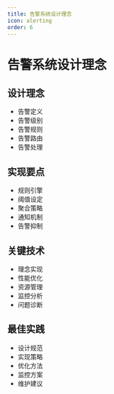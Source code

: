 ```yaml
---
title: 告警系统设计理念
icon: alerting
order: 6
---
```


# 告警系统设计理念

## 设计理念
- 告警定义
- 告警级别
- 告警规则
- 告警路由
- 告警处理

## 实现要点
- 规则引擎
- 阈值设定
- 聚合策略
- 通知机制
- 告警抑制

## 关键技术
- 理念实现
- 性能优化
- 资源管理
- 监控分析
- 问题诊断

## 最佳实践
- 设计规范
- 实现策略
- 优化方法
- 监控方案
- 维护建议
